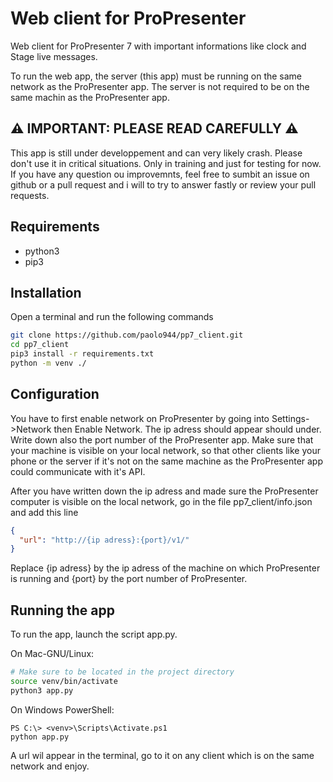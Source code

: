 # Web client for ProPresenter

Web client for ProPresenter 7 with important informations like clock and Stage live messages.

To run the web app, the server (this app) must be running on the same network as the ProPresenter app.
The server is not required to be on the same machin as the ProPresenter app.

## ⚠️ **IMPORTANT: PLEASE READ CAREFULLY** ⚠️
This app is still under developpement and can very likely crash.
Please don't use it in critical situations. Only in training and
just for testing for now.
If you have any question ou improvemnts, feel free to sumbit
an issue on github or a pull request and i will to try to
answer fastly or review your pull requests.

## Requirements
- python3
- pip3

## Installation
Open a terminal and run the following commands
```bash
git clone https://github.com/paolo944/pp7_client.git
cd pp7_client
pip3 install -r requirements.txt
python -m venv ./
```
## Configuration
You have to first enable network on ProPresenter by going into Settings->Network then Enable Network.
The ip adress should appear should under. Write down also the port number of the ProPresenter app.
Make sure that your machine is visible on your local network, so that other clients like your phone or the server
if it's not on the same machine as the ProPresenter app could communicate with it's API.

After you have written down the ip adress and made sure the ProPresenter computer is visible on the local 
network, go in the file pp7_client/info.json and add this line
```json
{
  "url": "http://{ip adress}:{port}/v1/"
}
```
Replace  {ip adress} by the ip adress of the machine on which ProPresenter is running and {port} by the port number 
of ProPresenter.

## Running the app
To run the app, launch the script app.py.

On Mac-GNU/Linux:
```bash
# Make sure to be located in the project directory
source venv/bin/activate
python3 app.py
```

On Windows PowerShell:
```
PS C:\> <venv>\Scripts\Activate.ps1
python app.py
```

A url wil appear in the terminal, go to it on any client which is on the same network and enjoy. 
